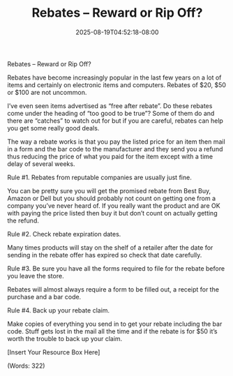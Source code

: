 ﻿---
title: "Rebates – Reward or Rip Off?"
date: 2025-08-19T04:52:18-08:00
description: "Text Files Tips for Web Success"
featured_image: "/images/Text Files.jpg"
tags: ["Text Files"]
---

Rebates – Reward or Rip Off?


Rebates have become increasingly popular in the last few years on a lot of items and certainly on electronic items and computers. Rebates of $20, $50 or $100 are not uncommon.

I’ve even seen items advertised as “free after rebate”. Do these rebates come under the heading of “too good to be true”? Some of them do and there are “catches” to watch out for but if you are careful, rebates can help you get some really good deals. 

The way a rebate works is that you pay the listed price for an item then mail in a form and the bar code to the manufacturer and they send you a refund thus reducing the price of what you paid for the item except with a time delay of several weeks. 


Rule #1. Rebates from reputable companies are usually just fine.

You can be pretty sure you will get the promised rebate from Best Buy, Amazon or Dell but you should probably not count on getting one from a company you’ve never heard of. If you really want the product and are OK with paying the price listed then buy it but don’t count on actually getting the refund. 


Rule #2. Check rebate expiration dates.

Many times products will stay on the shelf of a retailer after the date for sending in the rebate offer has expired so check that date carefully.


Rule #3. Be sure you have all the forms required to file for the rebate before you leave the store.

Rebates will almost always require a form to be filled out, a receipt for the purchase and a bar code. 

Rule #4. Back up your rebate claim. 

Make copies of everything you send in to get your rebate including the bar code. Stuff gets lost in the mail all the time and if the rebate is for $50 it’s worth the trouble to back up your claim. 


[Insert Your Resource Box Here]

(Words: 322)



